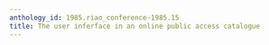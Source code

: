 ```yaml
---
anthology_id: 1985.riao_conference-1985.15
title: The user inferface in an online public access catalogue
---
```

